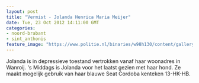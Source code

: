 ```yaml
---
layout: post
title: "Vermist - Jolanda Henrica Maria Meijer"
date: Tue, 23 Oct 2012 14:11:00 GMT
categories: 
- noord-brabant 
- sint_anthonis 
feature_image: "https://www.politie.nl/binaries/w98h130/content/gallery/politie/vermist/vermiste-volwassenen/2008/november/jolanda-henrica-maria-meijer.jpg"
---
```


Jolanda is in depressieve toestand vertrokken vanaf haar woonadres in Wanroij. 's Middags is Jolanda voor het laatst gezien met haar hond. Ze maakt mogelijk gebruik van haar blauwe Seat Cordoba kenteken 13-HK-HB.
